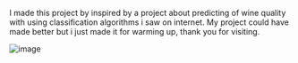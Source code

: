 I made this project by inspired by a project about predicting of wine quality with using classification algorithms i saw on internet. My project could have made better but i just made it for warming up, thank you for visiting.

![image](https://github.com/user-attachments/assets/49fb79c5-0e7d-4311-b311-1863be2c77fb)
